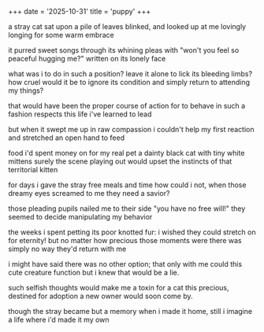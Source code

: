 +++
date = '2025-10-31'
title = 'puppy'
+++

a stray cat sat upon a pile of leaves
blinked, and looked up at me lovingly
longing for some warm embrace

it purred sweet songs through its whining pleas
with "won't you feel so peaceful hugging me?"
written on its lonely face

what was i to do in such a position?
leave it alone to lick its bleeding limbs?
how cruel would it be to ignore its condition
and simply return to attending my things?

that would have been the proper course of action
for to behave in such a fashion
respects this life i've learned to lead

but when it swept me up in raw compassion
i couldn't help my first reaction
and stretched an open hand to feed

food i'd spent money on for my real pet
a dainty black cat with tiny white mittens
surely the scene playing out would upset
the instincts of that territorial kitten

for days i gave the stray free meals and time
how could i not, when those dreamy eyes
screamed to me they need a savior?

those pleading pupils nailed me to their side
"you have no free will!" they seemed to decide
manipulating my behavior

the weeks i spent petting its poor knotted fur:
i wished they could stretch on for eternity!
but no matter how precious those moments were
there was simply no way they'd return with me

i might have said there was no other option;
that only with me could this cute creature function
but i knew that would be a lie.

such selfish thoughts would make me a toxin
for a cat this precious, destined for adoption
a new owner would soon come by.

though the stray became but a memory when i made it home,
still i imagine a life where i'd made it my own